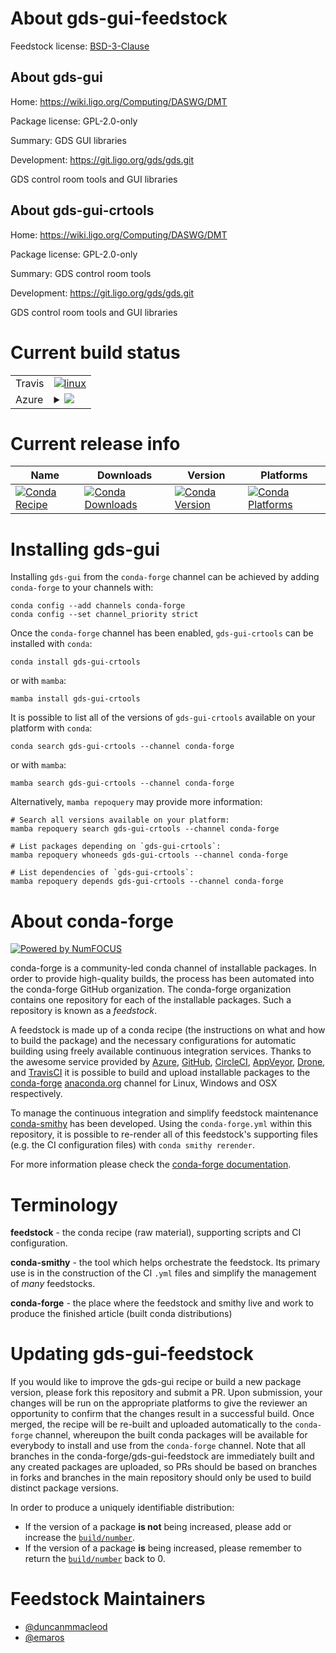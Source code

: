 About gds-gui-feedstock
=======================

Feedstock license: [BSD-3-Clause](https://github.com/conda-forge/gds-gui-feedstock/blob/main/LICENSE.txt)


About gds-gui
-------------

Home: https://wiki.ligo.org/Computing/DASWG/DMT

Package license: GPL-2.0-only

Summary: GDS GUI libraries

Development: https://git.ligo.org/gds/gds.git

GDS control room tools and GUI libraries


About gds-gui-crtools
---------------------

Home: https://wiki.ligo.org/Computing/DASWG/DMT

Package license: GPL-2.0-only

Summary: GDS control room tools

Development: https://git.ligo.org/gds/gds.git

GDS control room tools and GUI libraries


Current build status
====================


<table><tr>
    <td>Travis</td>
    <td>
      <a href="https://app.travis-ci.com/conda-forge/gds-gui-feedstock">
        <img alt="linux" src="https://img.shields.io/travis/com/conda-forge/gds-gui-feedstock/main.svg?label=Linux">
      </a>
    </td>
  </tr>
    
  <tr>
    <td>Azure</td>
    <td>
      <details>
        <summary>
          <a href="https://dev.azure.com/conda-forge/feedstock-builds/_build/latest?definitionId=13281&branchName=main">
            <img src="https://dev.azure.com/conda-forge/feedstock-builds/_apis/build/status/gds-gui-feedstock?branchName=main">
          </a>
        </summary>
        <table>
          <thead><tr><th>Variant</th><th>Status</th></tr></thead>
          <tbody><tr>
              <td>linux_64_root_base6.32.0</td>
              <td>
                <a href="https://dev.azure.com/conda-forge/feedstock-builds/_build/latest?definitionId=13281&branchName=main">
                  <img src="https://dev.azure.com/conda-forge/feedstock-builds/_apis/build/status/gds-gui-feedstock?branchName=main&jobName=linux&configuration=linux%20linux_64_root_base6.32.0" alt="variant">
                </a>
              </td>
            </tr><tr>
              <td>linux_64_root_base6.32.2</td>
              <td>
                <a href="https://dev.azure.com/conda-forge/feedstock-builds/_build/latest?definitionId=13281&branchName=main">
                  <img src="https://dev.azure.com/conda-forge/feedstock-builds/_apis/build/status/gds-gui-feedstock?branchName=main&jobName=linux&configuration=linux%20linux_64_root_base6.32.2" alt="variant">
                </a>
              </td>
            </tr><tr>
              <td>linux_aarch64_root_base6.32.0</td>
              <td>
                <a href="https://dev.azure.com/conda-forge/feedstock-builds/_build/latest?definitionId=13281&branchName=main">
                  <img src="https://dev.azure.com/conda-forge/feedstock-builds/_apis/build/status/gds-gui-feedstock?branchName=main&jobName=linux&configuration=linux%20linux_aarch64_root_base6.32.0" alt="variant">
                </a>
              </td>
            </tr><tr>
              <td>linux_aarch64_root_base6.32.2</td>
              <td>
                <a href="https://dev.azure.com/conda-forge/feedstock-builds/_build/latest?definitionId=13281&branchName=main">
                  <img src="https://dev.azure.com/conda-forge/feedstock-builds/_apis/build/status/gds-gui-feedstock?branchName=main&jobName=linux&configuration=linux%20linux_aarch64_root_base6.32.2" alt="variant">
                </a>
              </td>
            </tr><tr>
              <td>osx_64_root_base6.32.0</td>
              <td>
                <a href="https://dev.azure.com/conda-forge/feedstock-builds/_build/latest?definitionId=13281&branchName=main">
                  <img src="https://dev.azure.com/conda-forge/feedstock-builds/_apis/build/status/gds-gui-feedstock?branchName=main&jobName=osx&configuration=osx%20osx_64_root_base6.32.0" alt="variant">
                </a>
              </td>
            </tr><tr>
              <td>osx_64_root_base6.32.2</td>
              <td>
                <a href="https://dev.azure.com/conda-forge/feedstock-builds/_build/latest?definitionId=13281&branchName=main">
                  <img src="https://dev.azure.com/conda-forge/feedstock-builds/_apis/build/status/gds-gui-feedstock?branchName=main&jobName=osx&configuration=osx%20osx_64_root_base6.32.2" alt="variant">
                </a>
              </td>
            </tr>
          </tbody>
        </table>
      </details>
    </td>
  </tr>
</table>

Current release info
====================

| Name | Downloads | Version | Platforms |
| --- | --- | --- | --- |
| [![Conda Recipe](https://img.shields.io/badge/recipe-gds--gui--crtools-green.svg)](https://anaconda.org/conda-forge/gds-gui-crtools) | [![Conda Downloads](https://img.shields.io/conda/dn/conda-forge/gds-gui-crtools.svg)](https://anaconda.org/conda-forge/gds-gui-crtools) | [![Conda Version](https://img.shields.io/conda/vn/conda-forge/gds-gui-crtools.svg)](https://anaconda.org/conda-forge/gds-gui-crtools) | [![Conda Platforms](https://img.shields.io/conda/pn/conda-forge/gds-gui-crtools.svg)](https://anaconda.org/conda-forge/gds-gui-crtools) |

Installing gds-gui
==================

Installing `gds-gui` from the `conda-forge` channel can be achieved by adding `conda-forge` to your channels with:

```
conda config --add channels conda-forge
conda config --set channel_priority strict
```

Once the `conda-forge` channel has been enabled, `gds-gui-crtools` can be installed with `conda`:

```
conda install gds-gui-crtools
```

or with `mamba`:

```
mamba install gds-gui-crtools
```

It is possible to list all of the versions of `gds-gui-crtools` available on your platform with `conda`:

```
conda search gds-gui-crtools --channel conda-forge
```

or with `mamba`:

```
mamba search gds-gui-crtools --channel conda-forge
```

Alternatively, `mamba repoquery` may provide more information:

```
# Search all versions available on your platform:
mamba repoquery search gds-gui-crtools --channel conda-forge

# List packages depending on `gds-gui-crtools`:
mamba repoquery whoneeds gds-gui-crtools --channel conda-forge

# List dependencies of `gds-gui-crtools`:
mamba repoquery depends gds-gui-crtools --channel conda-forge
```


About conda-forge
=================

[![Powered by
NumFOCUS](https://img.shields.io/badge/powered%20by-NumFOCUS-orange.svg?style=flat&colorA=E1523D&colorB=007D8A)](https://numfocus.org)

conda-forge is a community-led conda channel of installable packages.
In order to provide high-quality builds, the process has been automated into the
conda-forge GitHub organization. The conda-forge organization contains one repository
for each of the installable packages. Such a repository is known as a *feedstock*.

A feedstock is made up of a conda recipe (the instructions on what and how to build
the package) and the necessary configurations for automatic building using freely
available continuous integration services. Thanks to the awesome service provided by
[Azure](https://azure.microsoft.com/en-us/services/devops/), [GitHub](https://github.com/),
[CircleCI](https://circleci.com/), [AppVeyor](https://www.appveyor.com/),
[Drone](https://cloud.drone.io/welcome), and [TravisCI](https://travis-ci.com/)
it is possible to build and upload installable packages to the
[conda-forge](https://anaconda.org/conda-forge) [anaconda.org](https://anaconda.org/)
channel for Linux, Windows and OSX respectively.

To manage the continuous integration and simplify feedstock maintenance
[conda-smithy](https://github.com/conda-forge/conda-smithy) has been developed.
Using the ``conda-forge.yml`` within this repository, it is possible to re-render all of
this feedstock's supporting files (e.g. the CI configuration files) with ``conda smithy rerender``.

For more information please check the [conda-forge documentation](https://conda-forge.org/docs/).

Terminology
===========

**feedstock** - the conda recipe (raw material), supporting scripts and CI configuration.

**conda-smithy** - the tool which helps orchestrate the feedstock.
                   Its primary use is in the construction of the CI ``.yml`` files
                   and simplify the management of *many* feedstocks.

**conda-forge** - the place where the feedstock and smithy live and work to
                  produce the finished article (built conda distributions)


Updating gds-gui-feedstock
==========================

If you would like to improve the gds-gui recipe or build a new
package version, please fork this repository and submit a PR. Upon submission,
your changes will be run on the appropriate platforms to give the reviewer an
opportunity to confirm that the changes result in a successful build. Once
merged, the recipe will be re-built and uploaded automatically to the
`conda-forge` channel, whereupon the built conda packages will be available for
everybody to install and use from the `conda-forge` channel.
Note that all branches in the conda-forge/gds-gui-feedstock are
immediately built and any created packages are uploaded, so PRs should be based
on branches in forks and branches in the main repository should only be used to
build distinct package versions.

In order to produce a uniquely identifiable distribution:
 * If the version of a package **is not** being increased, please add or increase
   the [``build/number``](https://docs.conda.io/projects/conda-build/en/latest/resources/define-metadata.html#build-number-and-string).
 * If the version of a package **is** being increased, please remember to return
   the [``build/number``](https://docs.conda.io/projects/conda-build/en/latest/resources/define-metadata.html#build-number-and-string)
   back to 0.

Feedstock Maintainers
=====================

* [@duncanmmacleod](https://github.com/duncanmmacleod/)
* [@emaros](https://github.com/emaros/)

